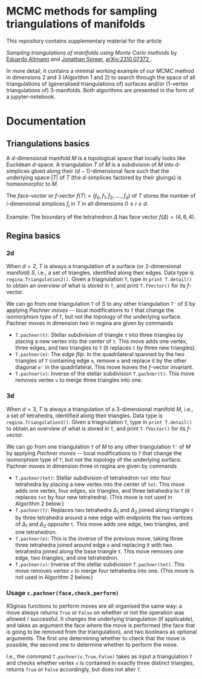 # MCMC methods for sampling triangulations of manifolds

This repository contains supplementary material for the article 

<i>Sampling triangulations of manifolds using Monte Carlo methods</i> by <a href="https://www.maths.usyd.edu.au/u/ega/">Eduardo Altmann</a> and <a href="https://sites.google.com/view/jonathan-spreer/">Jonathan Spreer</a>, <a href="https://arxiv.org/abs/2310.07372"> arXiv:2310.07372 </a>.

In more detail, it contains a minimal working example of our MCMC method in dimensions 2 and 3 (Algorithm 1 and 2) to search through the space of all triangulations of (generalised triangulations of) surfaces and/or (1-vertex triangulations of) 3-manifolds. Both algorithms are presented in the form of a jupyter-notebook.


# Documentation

## Triangulations basics

A $d$-dimensional manifold $M$ is a topological space that locally looks like Euclidean $d$-space. A triangulation $T$ of $M$ is a subdivision of $M$ into $d$-simplices glued along their $(d-1)$-dimensional face such that the underlying space $|T|$ of $T$ (the $d$-simplices factored by their gluings) is homeomorphic to $M$.

The *face-vector* or *f-vector* $f(T) = (f_0, f_1, f_2, .... , f_d)$ of $T$ stores the number of $i$-dimensional simplices $f_i$ in $T$ in all dimensions $0 \leq i \leq d$. 

Example: The boundary of the tetrahedron $\Delta$ has face vector $f(\Delta) = (4,6,4)$.

## Regina basics

### 2d 
When $d=2$, $T$ is always a triangulation of a surface (or $2$-dimensional manifold) $S$, i.e., a set of triangles, identified along their edges. Data type is `regina.Triangulation2()`. Given a triagnulation `T`, type in `print T.detail()` to obtain an overview of what is stored in `T`, and print `T.fVector()` for its $f$-vector.

We can go from one triangulation `T` of $S$ to any other triangulation `T'` of $S$ by applying *Pachner moves* -- local modifications to `T` that change the isomorphism type of `T`, but not the topology of the underlying surface. Pachner moves in dimension two in regina are given by commands 

- `T.pachner(t)`: Stellar subdivision of triangle `t` into three triangles by placing a new vertex into the center of `t`. This move adds one vertex, three edges, and two triangles to `T` (it replaces `t` by three new triangles).
- `T.pachner(e)`: The *edge flip*. In the quadrilateral spanned by the two triangles of `T` containing edge `e`, remove `e` and replace it by the other diagonal `e'` in the quadrilateral. This move leaves the $f$-vector invariant.
- `T.pachner(v)`: Inverse of the stellar subdivision `T.pachner(t)`. This move removes vertex `v` to merge three triangles into one.



### 3d
When $d=3$, $T$ is always a triangulation of a $3$-dimensional manifold $M$, i.e., a set of tetrahedra, identified along their triangles. Data type is `regina.Triangulation3()`. Given a triagnulation `T`, type in `print T.detail()` to obtain an overview of what is stored in `T`, and print `T.fVector()` for its $f$-vector.

We can go from one triangulation `T` of $M$ to any other triangulation `T'` of $M$ by applying *Pachner moves* -- local modifications to `T` that change the isomorphism type of `T`, but not the topology of the underlying surface. Pachner moves in dimension three in regina are given by commands 

- `T.pachner(tet)`: Stellar subdivision of tetrahedron `tet` into four tetrahedra by placing a new vertex into the center of `tet`. This move adds one vertex, four edges, six triangles, and three tetrahedra to `T` (it replaces `tet` by four new tetrahedra). (This move is not used in Algorithm 2 below.)
- `T.pachner(t)`: Replaces two tetrahedra $\Delta_1$ and $\Delta_2$ joined along triangle `t` by three tetrahedra around a new edge with endpoints the two vertices of $\Delta_1$ and $\Delta_2$ opposite `t`. This move adds one edge, two triangles, and one tetrahedron.
- `T.pachner(e)`: This is the inverse of the previous move, taking three three tetrahedra joined around edge `e` and replacing it with two tetrahedra joined along the base triangle `t`. This move removes one edge, two triangles, and one tetrahedron.
- `T.pachner(v)`: Inverse of the stellar subdivision `T.pachner(tet)`. This move removes vertex `v` to merge four tetrahedra into one. (This move is not used in Algorithm 2 below.)

### Usage `c.pachner(face,check,perform)`

R3ginas functions to perform moves are all organised the same way: a move always returns `True` or `False` on whether or not the operation was allowed / successful. It changes the underlying triangulation (if applicable), and takes as argument the face where the move is performed (the face that is going to be removed from the triangulation), and two booleans as optional arguments. The first one determining whether to check that the move is possible, the second one to determine whether to perform the move.

I.e., the command `T.pachner(v,True,False)`  takes as input a triangulation `T` and checks whether vertex `v` is contained in exactly three distinct triangles, returns `True` or `False` accordingly, but does not alter `T`.